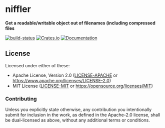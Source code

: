 <meta charset="utf-8"/>

# niffler

**Get a readable/writable object out of filenames (including compressed files**

[![build-status]][github-actions]
[![Crates.io](https://img.shields.io/crates/v/niffler.svg)](https://crates.io/crates/niffler)
[![Documentation](https://docs.rs/niffler/badge.svg)](https://docs.rs/niffler/)

[build-status]: https://github.com/luizirber/niffler/workflows/CI/badge.svg
[github-actions]: https://github.com/luizirber/niffler/actions?query=workflow%3ACI

## License

Licensed under either of these:

 * Apache License, Version 2.0 ([LICENSE-APACHE](LICENSE-APACHE) or https://www.apache.org/licenses/LICENSE-2.0)
 * MIT License ([LICENSE-MIT](LICENSE-MIT) or https://opensource.org/licenses/MIT)

### Contributing

Unless you explicitly state otherwise, any contribution you intentionally submit for inclusion in the work, as defined
in the Apache-2.0 license, shall be dual-licensed as above, without any additional terms or conditions.
